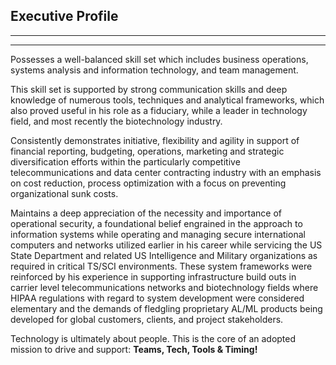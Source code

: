 ## Executive Profile

---

---

Possesses a well-balanced skill set which includes business operations, systems analysis and information technology, and team management.

This skill set is supported by strong communication skills and deep knowledge of numerous tools, techniques and analytical frameworks, which also proved useful in his role as a fiduciary, while a leader in technology field, and most recently the biotechnology industry.

Consistently demonstrates initiative, flexibility and agility in support of financial reporting, budgeting, operations, marketing and strategic diversification efforts within the particularly competitive telecommunications and data center contracting industry with an emphasis on cost reduction, process optimization with a focus on preventing organizational sunk costs.

Maintains a deep appreciation of the necessity and importance of operational security, a foundational belief engrained in the approach to information systems while operating and managing secure international computers and networks utilized earlier in his career while servicing the US State Department and related US Intelligence and Military organizations as required in critical TS/SCI environments. These system frameworks were reinforced by his experience in supporting infrastructure build outs in carrier level telecommunications networks and biotechnology fields where HIPAA regulations with regard to system development were considered elementary and the demands of fledgling proprietary AL/ML products being developed for global customers, clients, and project stakeholders.

Technology is ultimately about people. This is the core of an adopted mission to drive and support: **Teams, Tech, Tools & Timing!**
